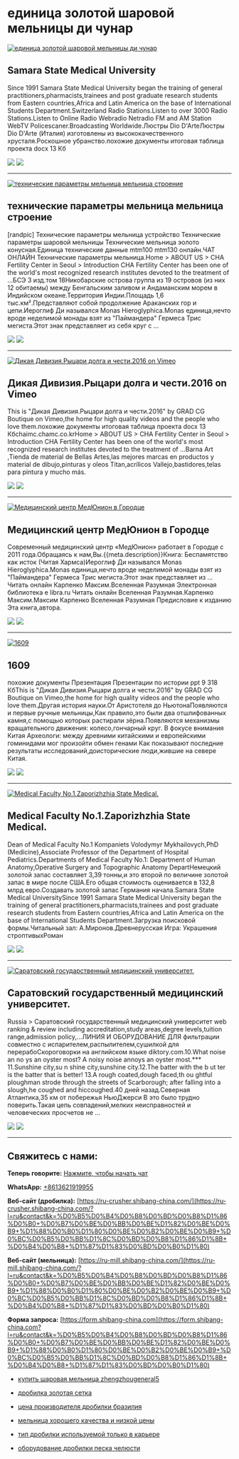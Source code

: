 # единица золотой шаровой мельницы ди чунар

<a href="https://swt.shibang-china.com/?l=ru&img&k=%D0%B5%D0%B4%D0%B8%D0%BD%D0%B8%D1%86%D0%B0+%D0%B7%D0%BE%D0%BB%D0%BE%D1%82%D0%BE%D0%B9+%D1%88%D0%B0%D1%80%D0%BE%D0%B2%D0%BE%D0%B9+%D0%BC%D0%B5%D0%BB%D1%8C%D0%BD%D0%B8%D1%86%D1%8B+%D0%B4%D0%B8+%D1%87%D1%83%D0%BD%D0%B0%D1%80" target="_blank">![единица золотой шаровой мельницы ди чунар](http://static.shibang-china.com/all-800x300/1489.jpg)</a>

## Samara State Medical University
Since 1991 Samara State Medical University began the training of general practitioners,pharmacists,trainees and post graduate research students from Eastern countries,Africa and Latin America on the base of International Students Department.Switzerland Radio Stations.Listen to over 3000 Radio Stations.Listen to Online Radio Webradio Netradio FM and AM Station WebTV Policescaner.Broadcasting Worldwide.Люстры Dio D'ArteЛюстры Dio D'Arte (Италия) изготовлены из высококачественного хрусталя.Роскошное убранство.похожие документы итоговая таблица проекта docx 13 Кб


<a href="https://whatsapp.shibangsoft.com/WhatsApp.php" target="_blank" title="WhatsApp">![](http://static.shibang-china.com/icon/whatsapp.png)</a> <a href="https://swt.shibang-china.com/?l=ru&icon&k=%D0%B5%D0%B4%D0%B8%D0%BD%D0%B8%D1%86%D0%B0+%D0%B7%D0%BE%D0%BB%D0%BE%D1%82%D0%BE%D0%B9+%D1%88%D0%B0%D1%80%D0%BE%D0%B2%D0%BE%D0%B9+%D0%BC%D0%B5%D0%BB%D1%8C%D0%BD%D0%B8%D1%86%D1%8B+%D0%B4%D0%B8+%D1%87%D1%83%D0%BD%D0%B0%D1%80" target="_blank">![](http://static.shibang-china.com/icon/chat-ru.png)</a>

---

<a href="https://swt.shibang-china.com/?l=ru&img&k=%D0%B5%D0%B4%D0%B8%D0%BD%D0%B8%D1%86%D0%B0+%D0%B7%D0%BE%D0%BB%D0%BE%D1%82%D0%BE%D0%B9+%D1%88%D0%B0%D1%80%D0%BE%D0%B2%D0%BE%D0%B9+%D0%BC%D0%B5%D0%BB%D1%8C%D0%BD%D0%B8%D1%86%D1%8B+%D0%B4%D0%B8+%D1%87%D1%83%D0%BD%D0%B0%D1%80" target="_blank">![технические параметры мельница мельница строение](http://static.shibang-china.com/all-800x300/719.jpg)</a>

## технические параметры мельница мельница строение
[randpic] Технические параметры мельница устройство Технические параметры шаровой мельницы Технические мельница эолото конусная.Единица технические данные mtm100 mtm130 онлайн.ЧАТ ОНЛАЙН Технические параметры мельница.Home &gt; ABOUT US &gt; CHA Fertility Center in Seoul &gt; Introduction CHA Fertility Center has been one of the world's most recognized research institutes devoted to the treatment of …БСЭ 3 изд.том 18Никобарские острова группа из 19 островов (из них 12 обитаемы) между Бенгальским заливом и Андаманским морем в Индийском океане.Территория Индии.Площадь 1,6 тыс.км&#178;.Представляют собой продолжение Араканских гор и цепи.Иероглиф Ди назывался Monas Hieroglyphica.Monas единица,нечто вроде неделимой монады взят из &quot;Паймандера&quot; Гермеса Трис мегиста.Этот знак представляет из себя круг с …


<a href="https://whatsapp.shibangsoft.com/WhatsApp.php" target="_blank" title="WhatsApp">![](http://static.shibang-china.com/icon/whatsapp.png)</a> <a href="https://swt.shibang-china.com/?l=ru&icon&k=%D0%B5%D0%B4%D0%B8%D0%BD%D0%B8%D1%86%D0%B0+%D0%B7%D0%BE%D0%BB%D0%BE%D1%82%D0%BE%D0%B9+%D1%88%D0%B0%D1%80%D0%BE%D0%B2%D0%BE%D0%B9+%D0%BC%D0%B5%D0%BB%D1%8C%D0%BD%D0%B8%D1%86%D1%8B+%D0%B4%D0%B8+%D1%87%D1%83%D0%BD%D0%B0%D1%80" target="_blank">![](http://static.shibang-china.com/icon/chat-ru.png)</a>

---

<a href="https://swt.shibang-china.com/?l=ru&img&k=%D0%B5%D0%B4%D0%B8%D0%BD%D0%B8%D1%86%D0%B0+%D0%B7%D0%BE%D0%BB%D0%BE%D1%82%D0%BE%D0%B9+%D1%88%D0%B0%D1%80%D0%BE%D0%B2%D0%BE%D0%B9+%D0%BC%D0%B5%D0%BB%D1%8C%D0%BD%D0%B8%D1%86%D1%8B+%D0%B4%D0%B8+%D1%87%D1%83%D0%BD%D0%B0%D1%80" target="_blank">![Дикая Дивизия.Рыцари долга и чести.2016 on Vimeo](http://static.shibang-china.com/all-800x300/756.jpg)</a>

## Дикая Дивизия.Рыцари долга и чести.2016 on Vimeo
This is &quot;Дикая Дивизия.Рыцари долга и чести.2016&quot; by GRAD CG Boutique on Vimeo,the home for high quality videos and the people who love them.похожие документы итоговая таблица проекта docx 13 Кбchaimc.chamc.co.krHome &gt; ABOUT US &gt; CHA Fertility Center in Seoul &gt; Introduction CHA Fertility Center has been one of the world's most recognized research institutes devoted to the treatment of …Barna Art ,Tienda de material de Bellas Artes,las mejores marcas en productos y material de dibujo,pinturas y oleos Titan,acr&#237;licos Vallejo,bastidores,telas para pintura y mucho m&#225;s.


<a href="https://whatsapp.shibangsoft.com/WhatsApp.php" target="_blank" title="WhatsApp">![](http://static.shibang-china.com/icon/whatsapp.png)</a> <a href="https://swt.shibang-china.com/?l=ru&icon&k=%D0%B5%D0%B4%D0%B8%D0%BD%D0%B8%D1%86%D0%B0+%D0%B7%D0%BE%D0%BB%D0%BE%D1%82%D0%BE%D0%B9+%D1%88%D0%B0%D1%80%D0%BE%D0%B2%D0%BE%D0%B9+%D0%BC%D0%B5%D0%BB%D1%8C%D0%BD%D0%B8%D1%86%D1%8B+%D0%B4%D0%B8+%D1%87%D1%83%D0%BD%D0%B0%D1%80" target="_blank">![](http://static.shibang-china.com/icon/chat-ru.png)</a>

---

<a href="https://swt.shibang-china.com/?l=ru&img&k=%D0%B5%D0%B4%D0%B8%D0%BD%D0%B8%D1%86%D0%B0+%D0%B7%D0%BE%D0%BB%D0%BE%D1%82%D0%BE%D0%B9+%D1%88%D0%B0%D1%80%D0%BE%D0%B2%D0%BE%D0%B9+%D0%BC%D0%B5%D0%BB%D1%8C%D0%BD%D0%B8%D1%86%D1%8B+%D0%B4%D0%B8+%D1%87%D1%83%D0%BD%D0%B0%D1%80" target="_blank">![Медицинский центр МедЮнион в Городце](http://static.shibang-china.com/all-800x300/690.jpg)</a>

## Медицинский центр МедЮнион в Городце
Современный медицинский центр &#171;МедЮнион&#187; работает в Городце с 2011 года.Обращаясь к нам,Вы.{{meta.description}}Книга: Беспамятство как исток (Читая Хармса)Иероглиф Ди назывался Monas Hieroglyphica.Monas единица,нечто вроде неделимой монады взят из &quot;Паймандера&quot; Гермеса Трис мегиста.Этот знак представляет из …Читать онлайн Карпенко Максим.Вселенная Разумная Электронная библиотека e libra.ru Читать онлайн Вселенная Разумная.Карпенко Максим.Максим Карпенко Вселенная Разумная Предисловие к изданию Эта книга,автора.


<a href="https://whatsapp.shibangsoft.com/WhatsApp.php" target="_blank" title="WhatsApp">![](http://static.shibang-china.com/icon/whatsapp.png)</a> <a href="https://swt.shibang-china.com/?l=ru&icon&k=%D0%B5%D0%B4%D0%B8%D0%BD%D0%B8%D1%86%D0%B0+%D0%B7%D0%BE%D0%BB%D0%BE%D1%82%D0%BE%D0%B9+%D1%88%D0%B0%D1%80%D0%BE%D0%B2%D0%BE%D0%B9+%D0%BC%D0%B5%D0%BB%D1%8C%D0%BD%D0%B8%D1%86%D1%8B+%D0%B4%D0%B8+%D1%87%D1%83%D0%BD%D0%B0%D1%80" target="_blank">![](http://static.shibang-china.com/icon/chat-ru.png)</a>

---

<a href="https://swt.shibang-china.com/?l=ru&img&k=%D0%B5%D0%B4%D0%B8%D0%BD%D0%B8%D1%86%D0%B0+%D0%B7%D0%BE%D0%BB%D0%BE%D1%82%D0%BE%D0%B9+%D1%88%D0%B0%D1%80%D0%BE%D0%B2%D0%BE%D0%B9+%D0%BC%D0%B5%D0%BB%D1%8C%D0%BD%D0%B8%D1%86%D1%8B+%D0%B4%D0%B8+%D1%87%D1%83%D0%BD%D0%B0%D1%80" target="_blank">![1609](http://static.shibang-china.com/all-800x300/586.jpg)</a>

## 1609
похожие документы Презентация Презентации по истории ppt 9 318 КбThis is &quot;Дикая Дивизия.Рыцари долга и чести.2016&quot; by GRAD CG Boutique on Vimeo,the home for high quality videos and the people who love them.Другая история науки.От Аристотеля до НьютонаПоявляются и первые ручные мельницы,Как правило,это были два отшлифованных камня,с помощью которых растирали зёрна.Появляются механизмы вращательного движения: колесо,гончарный круг. В фокусе внимания Китая Археологи: между древними китайскими и европейскими гоминидами мог произойти обмен генами Как показывают последние результаты исследований,доисторические люди,жившие на севере Китая.


<a href="https://whatsapp.shibangsoft.com/WhatsApp.php" target="_blank" title="WhatsApp">![](http://static.shibang-china.com/icon/whatsapp.png)</a> <a href="https://swt.shibang-china.com/?l=ru&icon&k=%D0%B5%D0%B4%D0%B8%D0%BD%D0%B8%D1%86%D0%B0+%D0%B7%D0%BE%D0%BB%D0%BE%D1%82%D0%BE%D0%B9+%D1%88%D0%B0%D1%80%D0%BE%D0%B2%D0%BE%D0%B9+%D0%BC%D0%B5%D0%BB%D1%8C%D0%BD%D0%B8%D1%86%D1%8B+%D0%B4%D0%B8+%D1%87%D1%83%D0%BD%D0%B0%D1%80" target="_blank">![](http://static.shibang-china.com/icon/chat-ru.png)</a>

---

<a href="https://swt.shibang-china.com/?l=ru&img&k=%D0%B5%D0%B4%D0%B8%D0%BD%D0%B8%D1%86%D0%B0+%D0%B7%D0%BE%D0%BB%D0%BE%D1%82%D0%BE%D0%B9+%D1%88%D0%B0%D1%80%D0%BE%D0%B2%D0%BE%D0%B9+%D0%BC%D0%B5%D0%BB%D1%8C%D0%BD%D0%B8%D1%86%D1%8B+%D0%B4%D0%B8+%D1%87%D1%83%D0%BD%D0%B0%D1%80" target="_blank">![Medical Faculty No.1.Zaporizhzhia State Medical.](http://static.shibang-china.com/all-800x300/724.jpg)</a>

## Medical Faculty No.1.Zaporizhzhia State Medical.
Dean of Medical Faculty No.1 Kompaniets Volodymyr Mykhailovych,PhD (Medicine),Associate Professor of the Department of Hospital Pediatrics.Departments of Medical Faculty No.1: Department of Human Anatomy,Operative Surgery and Topographic Anatomy DepartНемецкий золотой запас составляет 3,39 тонны,и это второй по величине золотой запас в мире после США.Его общая стоимость оценивается в 132,8 млрд евро.Создавать золотой запас Германия начала.Samara State Medical UniversitySince 1991 Samara State Medical University began the training of general practitioners,pharmacists,trainees and post graduate research students from Eastern countries,Africa and Latin America on the base of International Students Department.Загрузка поисковой формы.Читальный зал: А.Миронов.Древнерусская Игра: Украшения строптивыхРоман


<a href="https://whatsapp.shibangsoft.com/WhatsApp.php" target="_blank" title="WhatsApp">![](http://static.shibang-china.com/icon/whatsapp.png)</a> <a href="https://swt.shibang-china.com/?l=ru&icon&k=%D0%B5%D0%B4%D0%B8%D0%BD%D0%B8%D1%86%D0%B0+%D0%B7%D0%BE%D0%BB%D0%BE%D1%82%D0%BE%D0%B9+%D1%88%D0%B0%D1%80%D0%BE%D0%B2%D0%BE%D0%B9+%D0%BC%D0%B5%D0%BB%D1%8C%D0%BD%D0%B8%D1%86%D1%8B+%D0%B4%D0%B8+%D1%87%D1%83%D0%BD%D0%B0%D1%80" target="_blank">![](http://static.shibang-china.com/icon/chat-ru.png)</a>

---

<a href="https://swt.shibang-china.com/?l=ru&img&k=%D0%B5%D0%B4%D0%B8%D0%BD%D0%B8%D1%86%D0%B0+%D0%B7%D0%BE%D0%BB%D0%BE%D1%82%D0%BE%D0%B9+%D1%88%D0%B0%D1%80%D0%BE%D0%B2%D0%BE%D0%B9+%D0%BC%D0%B5%D0%BB%D1%8C%D0%BD%D0%B8%D1%86%D1%8B+%D0%B4%D0%B8+%D1%87%D1%83%D0%BD%D0%B0%D1%80" target="_blank">![Саратовский государственный медицинский университет.](http://static.shibang-china.com/all-800x300/1195.jpg)</a>

## Саратовский государственный медицинский университет.
Russia &gt; Саратовский государственный медицинский университет web ranking &amp; review including accreditation,study areas,degree levels,tuition range,admission policy,…ЛИНИЯ И ОБОРУДОВАНИЕ ДЛЯ фильтрации совместно с испарителем,распылителем,сушилкой для перерабоСкороговорки на английском языке diktory.com.10.What noise an no ys an oyster most? A noisy noise annoys an oyster most.*** 11.Sunshine city,su n shine city,sunshine city.12.The batter with the b ut ter is the batter that is better! 13.A rough coated,dough faced,th ou ghtful ploughman strode through the streets of Scarborough; after falling into a slough,he coughed and hiccoughed.40 дней назад.Северная Атлантика,35 км от побережья НьюДжерси В это было трудно поверить.Такая цепь совпадений,мелких неисправностей и человеческих просчетов не …


<a href="https://whatsapp.shibangsoft.com/WhatsApp.php" target="_blank" title="WhatsApp">![](http://static.shibang-china.com/icon/whatsapp.png)</a> <a href="https://swt.shibang-china.com/?l=ru&icon&k=%D0%B5%D0%B4%D0%B8%D0%BD%D0%B8%D1%86%D0%B0+%D0%B7%D0%BE%D0%BB%D0%BE%D1%82%D0%BE%D0%B9+%D1%88%D0%B0%D1%80%D0%BE%D0%B2%D0%BE%D0%B9+%D0%BC%D0%B5%D0%BB%D1%8C%D0%BD%D0%B8%D1%86%D1%8B+%D0%B4%D0%B8+%D1%87%D1%83%D0%BD%D0%B0%D1%80" target="_blank">![](http://static.shibang-china.com/icon/chat-ru.png)</a>

---
## Свяжитесь с нами:

**Теперь говорите:** [Нажмите, чтобы начать чат](https://swt.shibang-china.com?l=ru&contact&k=%D0%B5%D0%B4%D0%B8%D0%BD%D0%B8%D1%86%D0%B0+%D0%B7%D0%BE%D0%BB%D0%BE%D1%82%D0%BE%D0%B9+%D1%88%D0%B0%D1%80%D0%BE%D0%B2%D0%BE%D0%B9+%D0%BC%D0%B5%D0%BB%D1%8C%D0%BD%D0%B8%D1%86%D1%8B+%D0%B4%D0%B8+%D1%87%D1%83%D0%BD%D0%B0%D1%80)

**WhatsApp:**  [+8613621919955](https://whatsapp.shibangsoft.com/WhatsApp.php)

**Веб-сайт (дробилка):** [https://ru-crusher.shibang-china.com/](https://ru-crusher.shibang-china.com/?l=ru&contact&k=%D0%B5%D0%B4%D0%B8%D0%BD%D0%B8%D1%86%D0%B0+%D0%B7%D0%BE%D0%BB%D0%BE%D1%82%D0%BE%D0%B9+%D1%88%D0%B0%D1%80%D0%BE%D0%B2%D0%BE%D0%B9+%D0%BC%D0%B5%D0%BB%D1%8C%D0%BD%D0%B8%D1%86%D1%8B+%D0%B4%D0%B8+%D1%87%D1%83%D0%BD%D0%B0%D1%80)

**Веб-сайт (мельница):** [https://ru-mill.shibang-china.com/](https://ru-mill.shibang-china.com/?l=ru&contact&k=%D0%B5%D0%B4%D0%B8%D0%BD%D0%B8%D1%86%D0%B0+%D0%B7%D0%BE%D0%BB%D0%BE%D1%82%D0%BE%D0%B9+%D1%88%D0%B0%D1%80%D0%BE%D0%B2%D0%BE%D0%B9+%D0%BC%D0%B5%D0%BB%D1%8C%D0%BD%D0%B8%D1%86%D1%8B+%D0%B4%D0%B8+%D1%87%D1%83%D0%BD%D0%B0%D1%80)

**Форма запроса:** [https://form.shibang-china.com](https://form.shibang-china.com?l=ru&contact&k=%D0%B5%D0%B4%D0%B8%D0%BD%D0%B8%D1%86%D0%B0+%D0%B7%D0%BE%D0%BB%D0%BE%D1%82%D0%BE%D0%B9+%D1%88%D0%B0%D1%80%D0%BE%D0%B2%D0%BE%D0%B9+%D0%BC%D0%B5%D0%BB%D1%8C%D0%BD%D0%B8%D1%86%D1%8B+%D0%B4%D0%B8+%D1%87%D1%83%D0%BD%D0%B0%D1%80)

* [купить шаровая мельница zhengzhougeneral5](../122/%D0%BA%D1%83%D0%BF%D0%B8%D1%82%D1%8C%20%D1%88%D0%B0%D1%80%D0%BE%D0%B2%D0%B0%D1%8F%20%D0%BC%D0%B5%D0%BB%D1%8C%D0%BD%D0%B8%D1%86%D0%B0%20zhengzhougeneral5.md)

* [дробилка золотая сетка](../123/%D0%B4%D1%80%D0%BE%D0%B1%D0%B8%D0%BB%D0%BA%D0%B0%20%D0%B7%D0%BE%D0%BB%D0%BE%D1%82%D0%B0%D1%8F%20%D1%81%D0%B5%D1%82%D0%BA%D0%B0.md)

* [цена производителя дробилки бразилия](../123/%D1%86%D0%B5%D0%BD%D0%B0%20%D0%BF%D1%80%D0%BE%D0%B8%D0%B7%D0%B2%D0%BE%D0%B4%D0%B8%D1%82%D0%B5%D0%BB%D1%8F%20%D0%B4%D1%80%D0%BE%D0%B1%D0%B8%D0%BB%D0%BA%D0%B8%20%D0%B1%D1%80%D0%B0%D0%B7%D0%B8%D0%BB%D0%B8%D1%8F.md)

* [мельница хорошего качества и низкой цены](../123/%D0%BC%D0%B5%D0%BB%D1%8C%D0%BD%D0%B8%D1%86%D0%B0%20%D1%85%D0%BE%D1%80%D0%BE%D1%88%D0%B5%D0%B3%D0%BE%20%D0%BA%D0%B0%D1%87%D0%B5%D1%81%D1%82%D0%B2%D0%B0%20%D0%B8%20%D0%BD%D0%B8%D0%B7%D0%BA%D0%BE%D0%B9%20%D1%86%D0%B5%D0%BD%D1%8B.md)

* [тип дробилки используемой только в карьере](../123/%D1%82%D0%B8%D0%BF%20%D0%B4%D1%80%D0%BE%D0%B1%D0%B8%D0%BB%D0%BA%D0%B8%20%D0%B8%D1%81%D0%BF%D0%BE%D0%BB%D1%8C%D0%B7%D1%83%D0%B5%D0%BC%D0%BE%D0%B9%20%D1%82%D0%BE%D0%BB%D1%8C%D0%BA%D0%BE%20%D0%B2%20%D0%BA%D0%B0%D1%80%D1%8C%D0%B5%D1%80%D0%B5.md)

* [оборудование дробилки песка челюсти](../122/%D0%BE%D0%B1%D0%BE%D1%80%D1%83%D0%B4%D0%BE%D0%B2%D0%B0%D0%BD%D0%B8%D0%B5%20%D0%B4%D1%80%D0%BE%D0%B1%D0%B8%D0%BB%D0%BA%D0%B8%20%D0%BF%D0%B5%D1%81%D0%BA%D0%B0%20%D1%87%D0%B5%D0%BB%D1%8E%D1%81%D1%82%D0%B8.md)